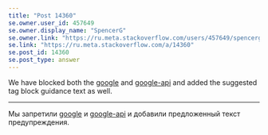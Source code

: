 ```yaml
---
title: "Post 14360"
se.owner.user_id: 457649
se.owner.display_name: "SpencerG"
se.owner.link: "https://ru.meta.stackoverflow.com/users/457649/spencerg"
se.link: "https://ru.meta.stackoverflow.com/a/14360"
se.post_id: 14360
se.post_type: answer
---
```

<p>We have blocked both the <a href="https://ru.stackoverflow.com/questions/tagged/google" class="s-tag post-tag" title="показать вопросы с меткой [google]" aria-label="показать вопросы с меткой [google]" rel="tag" aria-labelledby="tag-google-tooltip-container" data-tag-menu-origin="Unknown">google</a> and <a href="https://ru.stackoverflow.com/questions/tagged/google-api" class="s-tag post-tag" title="показать вопросы с меткой [google-api]" aria-label="показать вопросы с меткой [google-api]" rel="tag" aria-labelledby="tag-google-api-tooltip-container" data-tag-menu-origin="Unknown">google-api</a> and added the suggested tag block guidance text as well.</p>
<hr />
<p>Мы запретили <a href="https://ru.stackoverflow.com/questions/tagged/google" class="s-tag post-tag" title="показать вопросы с меткой [google]" aria-label="показать вопросы с меткой [google]" rel="tag" aria-labelledby="tag-google-tooltip-container" data-tag-menu-origin="Unknown">google</a> и <a href="https://ru.stackoverflow.com/questions/tagged/google-api" class="s-tag post-tag" title="показать вопросы с меткой [google-api]" aria-label="показать вопросы с меткой [google-api]" rel="tag" aria-labelledby="tag-google-api-tooltip-container" data-tag-menu-origin="Unknown">google-api</a> и добавили предложенный текст предупреждения.</p>
